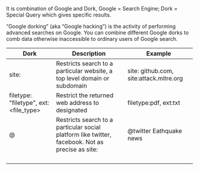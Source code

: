 It is combination of Google and Dork, Google = Search Engine; Dork = Special Query which gives specific results.

“Google dorking” (aka “Google hacking”) is the activity of performing advanced searches on Google. You can combine different Google dorks to comb data otherwise inaccessible to ordinary users of Google search.

| Dork | Description | Example|
|---| --- | --- |
| site: | Restricts search to a particular website, a top level domain or subdomain | site: github.com, site:attack.mitre.org |
| filetype: "filetype", ext: <file_type>  | Restrict the returned web address to designated | filetype:pdf, ext:txt|
| @| Restricts search to a particular social platform like twitter, facebook. Not as precise as site: | @twitter Eathquake news |
| | | |
| | | |
| | | |
| | | |
